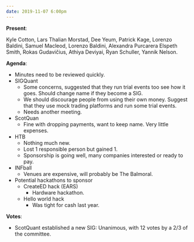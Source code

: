 ```yaml
---
date: 2019-11-07 6:00pm
---
```


**Present**:

Kyle Cotton, Lars Thalian Morstad, Dee Yeum, Patrick Kage, Lorenzo Baldini, Samuel Macleod, Lorenzo Baldini, Alexandra Purcarera Elspeth Smith, Rokas Gudavičius, Athiya Deviyai, Ryan Schuller, Yannik Nelson.

**Agenda**:

* Minutes need to be reviewed quickly.
* SIGQuant
	* Some concerns, suggested that they run trial events too see how it goes. Should change name if they become a SIG.
	* We should discourage people from using their own money. Suggest that they use mock trading platforms and run some trial events. 
	* Needs another meeting.
* ScotQuan
	* Fine with dropping payments, want to keep name. Very little expenses. 
* HTB
	* Nothing much new.
	* Lost 1 responsible person but gained 1. 
	* Sponsorship is going well, many companies interested or ready to pay.  
* INFball
	* Venues are expensive, will probably be The Balmoral.
* Potential hackathons to sponsor
	* CreateED hack (EARS)
		* Hardware hackathon. 
	* Hello world hack
		* Was tight for cash last year. 

**Votes**:

* ScotQuant established a new SIG: Unanimous, with 12 votes by a 2/3 of the committee.
